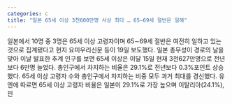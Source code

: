 ```yaml
---
categories: c
title: "일본 65세 이상 3천600만명 사상 최다 … 65∼69세 절반은 일해"
---
```

일본에서 10명 중 3명은 65세 이상 고령자이며 65∼69세 절반은 여전히 일하고 있는 것으로 집계됐다고 현지 요미우리신문 등이 19일 보도했다. 일본 총무성이 경로의 날을 맞아 이날 발표한 추계 인구를 보면 65세 이상은 이달 15일 현재 3천627만명으로 전년보다 6만명 늘었다. 총인구에서 차지하는 비율은 29.1%로 전년보다 0.3%포인트 상승했다. 65세 이상 고령자 수와 총인구에서 차지하는 비중 모두 과거 최대를 경신했다. 유엔에 따르면 65세 이상 고령자 비율은 일본이 29.1%로 가장 높으며 이탈리아(24.1%), 핀